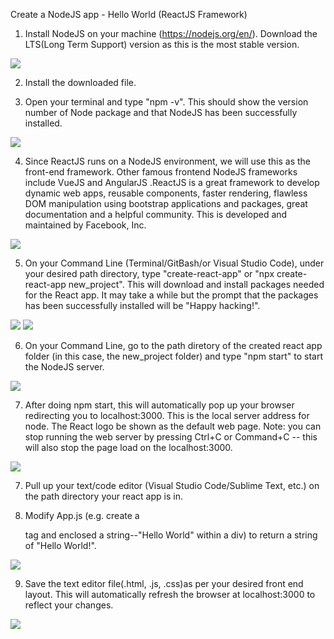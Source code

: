 Create a NodeJS app - Hello World (ReactJS Framework)

1. Install NodeJS on your machine (https://nodejs.org/en/). Download the LTS(Long Term Support) version as this is the most stable version.

![](images/NodeJSInstallation.JPG)

2. Install the downloaded file.

3. Open your terminal and type "npm -v". This should show the version number of Node package and that NodeJS has been successfully installed.

![](images/Npmv.JPG)

4. Since ReactJS runs on a NodeJS environment, we will use this as the front-end framework. Other famous frontend NodeJS frameworks include VueJS and AngularJS .ReactJS is a great framework to develop dynamic web apps, reusable components, faster rendering, flawless DOM manipulation using bootstrap applications and packages, great documentation and a helpful community. This is developed and maintained by Facebook, Inc.

![](images/ReactJS.JPG)

5. On your Command Line (Terminal/GitBash/or Visual Studio Code), under your desired path directory, type "create-react-app" or "npx create-react-app new_project". This will download and install packages needed for the React app. It may take a while but the prompt that the packages has been successfully installed will be "Happy hacking!".

![](images/NpxCreateReactApp.JPG)
![](images/HappyHacking.JPG)

6. On your Command Line, go to the path diretory of the created react app folder (in this case, the new_project folder) and type "npm start" to start the NodeJS server.

![](images/Npmstart.JPG)

7. After doing npm start, this will automatically pop up your browser redirecting you to localhost:3000. This is the local server address for node. The React logo be shown as the default web page. Note: you can stop running the web server by pressing Ctrl+C or Command+C -- this will also stop the page load on the localhost:3000.

![](images/Localhost3000.JPG)

7. Pull up your text/code editor (Visual Studio Code/Sublime Text, etc.) on the path directory your react app is in.

8. Modify App.js (e.g. create a <p> tag and enclosed a string--"Hello World" within a div) to return a string of "Hello World!".

![](images/HelloWorld.JPG)

9. Save the text editor file(.html, .js, .css)as per your desired front end layout. This will automatically refresh the browser at localhost:3000 to reflect your changes.

![](images/HelloWorldLocalHost3000.JPG)

